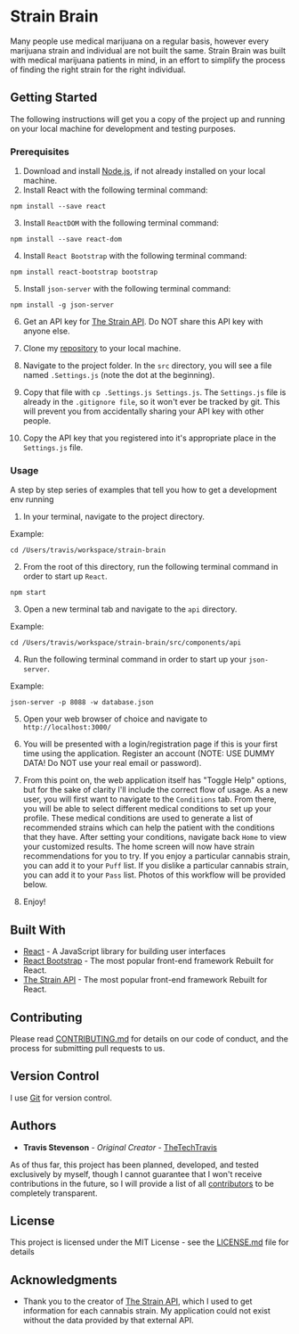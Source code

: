 # Strain Brain

Many people use medical marijuana on a regular basis, however every marijuana strain and individual are not built the same. Strain Brain was built with medical marijuana patients in mind, in an effort to simplify the process of finding the right strain for the right individual.

## Getting Started

The following instructions will get you a copy of the project up and running on your local machine for development and testing purposes.

### Prerequisites

1. Download and install [Node.js](https://nodejs.org/en/), if not already installed on your local machine.
2. Install React with the following terminal command:
```
npm install --save react
```

3. Install ```ReactDOM``` with the following terminal command:
```
npm install --save react-dom
```

4. Install ```React Bootstrap``` with the following terminal command:
```
npm install react-bootstrap bootstrap
```

5. Install ```json-server``` with the following terminal command:
```
npm install -g json-server
```

6. Get an API key for [The Strain API](http://strains.evanbusse.com//). Do NOT share this API key with anyone else.

7. Clone my [repository](https://github.com/TheTechTravis/strain-brain) to your local machine.
8. Navigate to the project folder. In the ```src``` directory, you will see a file named ```.Settings.js``` (note the dot at the beginning).
9. Copy that file with ```cp .Settings.js Settings.js```. The ```Settings.js``` file is already in the ```.gitignore file```, so it won't ever be tracked by git. This will prevent you from accidentally sharing your API key with other people.
10. Copy the API key that you registered into it's appropriate place in the ```Settings.js``` file.

### Usage

A step by step series of examples that tell you how to get a development env running

1. In your terminal, navigate to the project directory. 

Example:

```
cd /Users/travis/workspace/strain-brain
```

2. From the root of this directory, run the following terminal command in order to start up ```React```.

```
npm start
```

3. Open a new terminal tab and navigate to the ```api``` directory.

Example:
```
cd /Users/travis/workspace/strain-brain/src/components/api
```

4. Run the following terminal command in order to start up your ```json-server```.

Example:
```
json-server -p 8088 -w database.json
```

5. Open your web browser of choice and navigate to ```http://localhost:3000/```

6. You will be presented with a login/registration page if this is your first time using the application. Register an account (NOTE: USE DUMMY DATA! Do NOT use your real email or password).

7. From this point on, the web application itself has "Toggle Help" options, but for the sake of clarity I'll include the correct flow of usage. As a new user, you will first want to navigate to the ```Conditions``` tab. From there, you will be able to select different medical conditions to set up your profile. These medical conditions are used to generate a list of recommended strains which can help the patient with the conditions that they have. After setting your conditions, navigate back ```Home``` to view your customized results. The home screen will now have strain recommendations for you to try. If you enjoy a particular cannabis strain, you can add it to your ```Puff``` list. If you dislike a particular cannabis strain, you can add it to your ```Pass``` list. Photos of this workflow will be provided below.

8. Enjoy!


## Built With

* [React](https://reactjs.org/) - A JavaScript library for building user interfaces
* [React Bootstrap](https://react-bootstrap.github.io/) - The most popular front-end framework Rebuilt for React.
* [The Strain API](http://strains.evanbusse.com//) - The most popular front-end framework Rebuilt for React.

## Contributing

Please read [CONTRIBUTING.md](https://github.com/TheTechTravis/strain-brain/blob/main/CONTRIBUTING.md) for details on our code of conduct, and the process for submitting pull requests to us.

## Version Control

I use [Git](https://git-scm.com/) for version control.

## Authors

* **Travis Stevenson** - *Original Creator* - [TheTechTravis](https://github.com/thetechtravis)

As of thus far, this project has been planned, developed, and tested exclusively by myself, though I cannot guarantee that I won't receive contributions in the future, so I will provide a list of all [contributors](https://github.com/TheTechTravis/strain-brain/graphs/contributors) to be completely transparent.

## License

This project is licensed under the MIT License - see the [LICENSE.md](https://github.com/TheTechTravis/strain-brain/blob/main/LICENSE.md) file for details

## Acknowledgments

* Thank you to the creator of [The Strain API](http://strains.evanbusse.com//), which I used to get information for each cannabis strain. My application could not exist without the data provided by that external API.
